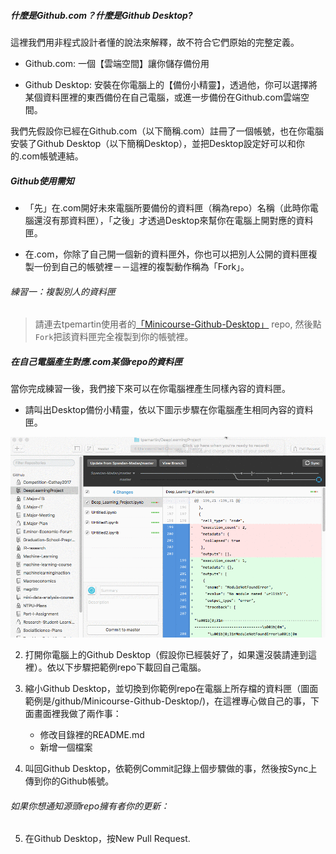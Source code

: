 ##### 什麼是Github.com？什麼是Github Desktop? 

這裡我們用非程式設計者懂的說法來解釋，故不符合它們原始的完整定義。  

- Github.com: 一個【雲端空間】讓你儲存備份用 

- Github Desktop: 安裝在你電腦上的【備份小精靈】，透過他，你可以選擇將某個資料匣裡的東西備份在自己電腦，或進一步備份在Github.com雲端空間。

我們先假設你已經在Github.com（以下簡稱.com）註冊了一個帳號，也在你電腦安裝了Github Desktop（以下簡稱Desktop），並把Desktop設定好可以和你的.com帳號連結。  

##### Github使用需知   

- 「先」在.com開好未來電腦所要備份的資料匣（稱為repo）名稱（此時你電腦還沒有那資料匣），「之後」才透過Desktop來幫你在電腦上開對應的資料匣。   

- 在.com，你除了自己開一個新的資料匣外，你也可以把別人公開的資料匣複製一份到自己的帳號裡－－這裡的複製動作稱為「Fork」。

###### 練習一：複製別人的資料匣  
> 請連去tpemartin使用者的[「Minicourse-Github-Desktop」](https://github.com/tpemartin/Minicourse-Github-Destkop) repo, 然後點`Fork`把該資料匣完全複製到你的帳號裡。  

##### 在自己電腦產生對應.com某個repo的資料匣  

當你完成練習一後，我們接下來可以在你電腦裡產生同樣內容的資料匣。  

- 請叫出Desktop備份小精靈，依以下圖示步驟在你電腦產生相同內容的資料匣。 

![image](/GIF/Desktop複製com資料匣.gif)
      
2. 打開你電腦上的Github Desktop（假設你已經裝好了，如果還沒裝請連到這裡）。依以下步驟把範例repo下載回自己電腦。

3. 縮小Github Desktop，並切換到你範例repo在電腦上所存檔的資料匣（圖面範例是/github/Minicourse-Github-Desktop/)，在這裡專心做自己的事，下面畫面裡我做了兩作事：  
    - 修改目錄裡的README.md  
    - 新增一個檔案
  
4. 叫回Github Desktop，依範例Commit記錄上個步驟做的事，然後按Sync上傳到你的Github帳號。  


######    如果你想通知源頭repo擁有者你的更新：  

5. 在Github Desktop，按New Pull Request. 

